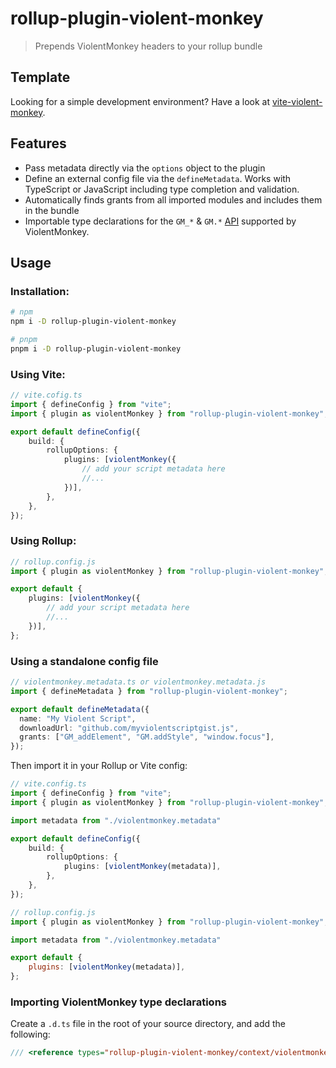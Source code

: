 # rollup-plugin-violent-monkey

> Prepends ViolentMonkey headers to your rollup bundle

## Template

Looking for a simple development environment? Have a look at [vite-violent-monkey](https://github.com/jensk-dev/vite-violent-monkey/).

## Features
* Pass metadata directly via the `options` object to the plugin
* Define an external config file via the `defineMetadata`. Works with TypeScript or JavaScript including type completion and validation.
* Automatically finds grants from all imported modules and includes them in the bundle
* Importable type declarations for the `GM_*` & `GM.*` [API](https://violentmonkey.github.io/api/gm/) supported by ViolentMonkey.

## Usage

### Installation:

```sh
# npm
npm i -D rollup-plugin-violent-monkey

# pnpm
pnpm i -D rollup-plugin-violent-monkey
```

### Using Vite:

```ts
// vite.cofig.ts
import { defineConfig } from "vite";
import { plugin as violentMonkey } from "rollup-plugin-violent-monkey";

export default defineConfig({
    build: {
        rollupOptions: {
            plugins: [violentMonkey({
                // add your script metadata here
                //...
            })],
        },
    },
});
```

### Using Rollup:

```ts
// rollup.config.js
import { plugin as violentMonkey } from "rollup-plugin-violent-monkey";

export default {
    plugins: [violentMonkey({
        // add your script metadata here
        //...
    })],
};
```

### Using a standalone config file

```ts
// violentmonkey.metadata.ts or violentmonkey.metadata.js
import { defineMetadata } from "rollup-plugin-violent-monkey";

export default defineMetadata({
  name: "My Violent Script",
  downloadUrl: "github.com/myviolentscriptgist.js",
  grants: ["GM_addElement", "GM.addStyle", "window.focus"],
});
```

Then import it in your Rollup or Vite config:

```ts
// vite.config.ts
import { defineConfig } from "vite";
import { plugin as violentMonkey } from "rollup-plugin-violent-monkey";

import metadata from "./violentmonkey.metadata"

export default defineConfig({
    build: {
        rollupOptions: {
            plugins: [violentMonkey(metadata)],
        },
    },
});
```

```js
// rollup.config.js
import { plugin as violentMonkey } from "rollup-plugin-violent-monkey";

import metadata from "./violentmonkey.metadata"

export default {
    plugins: [violentMonkey(metadata)],
};
```

### Importing ViolentMonkey type declarations

Create a `.d.ts` file in the root of your source directory, and add the following:

```ts
/// <reference types="rollup-plugin-violent-monkey/context/violentmonkey" />
```